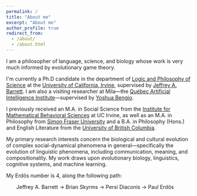 ```yaml
---
permalink: /
title: "About me"
excerpt: "About me"
author_profile: true
redirect_from: 
  - /about/
  - /about.html
---
```


I am a philosopher of language, science, and biology whose work is very much informed by evolutionary game theory.

I'm currently a Ph.D candidate in the department of [Logic and Philosophy of Science](https://www.lps.uci.edu "Logic and Philosophy of Science") at the [University of California, Irvine](https://uci.edu "University of California, Irvine"), supervised by [Jeffrey A. Barrett](http://faculty.sites.uci.edu/jeffreybarrett/ "Jeffrey A. Barrett"). I am also a visiting researcher at Mila—the [Québec Artificial Intelligence Institute](https://mila.quebec/ "Québec Artificial Intelligence Institute")—supervised by [Yoshua Bengio](http://www.iro.umontreal.ca/~bengioy/yoshua_en/ "Yoshua Bengio").

I previously received an M.A. in Social Science from the [Institute for Mathematical Behavioral Sciences](https://www.imbs.uci.edu/ "Institute for Mathematical Behavioral Sciences") at UC Irvine, as well as an M.A. in Philosophy from [Simon Fraser University](https://www.sfu.ca/ "Simon Fraser University") and a B.A. in Philosophy (Hons.) and English Literature from the [University of British Columbia](https://www.ubc.ca/ "University of British Columbia").

My primary research interests concern the biological and cultural evolution of complex social-dynamical phenomena in general—specifically the evolution of linguistic phenomena, including communication, meaning, and compositionality. My work draws upon evolutionary biology, linguistics, cognitive systems, and machine learning.

My Erd&#246;s number is 4, along the following path:

&nbsp;&nbsp;&nbsp;&nbsp;&nbsp;&nbsp; Jeffrey A. Barrett &#8594; Brian Skyrms &#8594; Persi Diaconis &#8594; Paul Erd&#246;s
